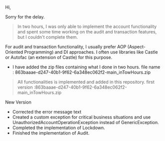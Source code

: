
Hi,

Sorry for the delay.

>  
>  In two hours, I was only able to implement the account functionality and spent some time working on the audit and transaction features, but I couldn't complete them.
>  
For audit and transaction functionality, I usually prefer  AOP (Aspect-Oriented Programming) and DI approaches. I often use libraries like Castle or Autofac (an extension of Castle) for this purpose.


- I have added the zip files containing what I done in two hours.  file name : 863baaae-d247-40b1-9f62-6a348ec062f2-main_inTowHours.zip

>  
>  All functionalities is implemented and added in this repository. first  version :863baaae-d247-40b1-9f62-6a348ec062f2-main_inTowHours.zip
>  



New Version 

- Corrected the error message text
- Created a custom exception for critical business situations and use UnauthorizedAccountOperationException instead of GenericException.
- Completed the implementation of Lockdown.
- Finished the implementation of Audit.
